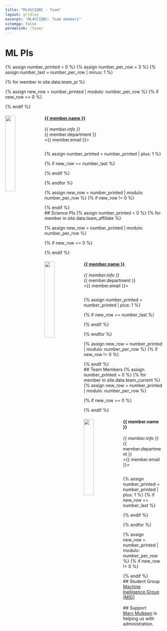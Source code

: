 ```yaml
---
title: "ML4SCI@BC - Team"
layout: gridlay
excerpt: "ML4SCI@BC: Team members"
sitemap: false
permalink: /team/
---
```

# ML PIs

{% assign number_printed = 0 %}
{% assign number_per_row = 3 %}
{% assign number_last = number_per_row | minus: 1 %}

{% for member in site.data.team_pi %}

{% assign new_row = number_printed | modulo: number_per_row %}
{% if new_row == 0 %}
<div class="row">
{% endif %}

<div class="col-sm-4 clearfix">
  <img src="{{ site.url }}{{ site.baseurl }}/images/teampic/{{ member.photo }}" class="img-responsive" width="25%" style="float: left" />
  <h4><a href="{{ member.website }}">{{ member.name }}</a></h4>
  <i>{{ member.info }} </i>
  <br> {{ member.department }}
  <br> <{{ member.email }}>
  <ul style="overflow: hidden">
  </ul>
</div>

{% assign number_printed = number_printed | plus: 1 %}

{% if new_row == number_last %}
</div>
{% endif %}

{% endfor %}

{% assign new_row = number_printed | modulo: number_per_row %}
{% if new_row != 0 %}
</div>
{% endif %}

<br/>
## Science PIs
{% assign number_printed = 0 %}
{% for member in site.data.team_affiliate %}

{% assign new_row = number_printed | modulo: number_per_row %}

{% if new_row == 0 %}
<div class="row">
{% endif %}

<div class="col-sm-4 clearfix">
  <img src="{{ site.url }}{{ site.baseurl }}/images/teampic/{{ member.photo }}" class="img-responsive" width="25%" style="float: left" />
  <h4><a href="{{ member.website }}">{{ member.name }}</a></h4>
  <i>{{ member.info }}</i> 
  <br> {{ member.department }}
  <br> <{{ member.email }}>
  <ul style="overflow: hidden">
  </ul>
</div>

{% assign number_printed = number_printed | plus: 1 %}

{% if new_row == number_last %}
</div>
{% endif %}

{% endfor %}

{% assign new_row = number_printed | modulo: number_per_row %}
{% if new_row != 0 %}
</div>
{% endif %}

<br/>
## Team Members
{% assign number_printed = 0 %}
{% for member in site.data.team_current %}
{% assign new_row = number_printed | modulo: number_per_row %}

{% if new_row == 0 %}
<div class="row">
{% endif %}

<div class="col-sm-4 clearfix">
  <img src="{{ site.url }}{{ site.baseurl }}/images/teampic/{{ member.photo }}" class="img-responsive" width="25%" style="float: left" />
  <h4>{{ member.name }}</h4>
  <i>{{ member.info }}</i> 
  <br> {{ member.department }}
  <br> <{{ member.email }}>
  <ul style="overflow: hidden">
  </ul>
</div>

{% assign number_printed = number_printed | plus: 1 %}
{% if new_row == number_last %}
</div>
{% endif %}

{% endfor %}

{% assign new_row = number_printed | modulo: number_per_row %}
{% if new_row != 0 %}
</div>
{% endif %}

<br/>
## Student Group
<a href="https://mig-site.vercel.app/">Machine Inelligence Group (MIG)</a>
<div class="row">
</div>
<br/>
## Support
<div class="row">
<a href="mailto:mary.mulkeen@bc.edu">Mary Mulkeen</a> is helping us with administration.
</div>
